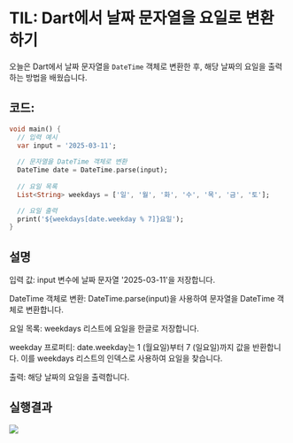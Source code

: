 # TIL: Dart에서 날짜 문자열을 요일로 변환하기

오늘은 Dart에서 날짜 문자열을 `DateTime` 객체로 변환한 후, 해당 날짜의 요일을 출력하는 방법을 배웠습니다.

## 코드:
```dart
void main() {
  // 입력 예시
  var input = '2025-03-11';
  
  // 문자열을 DateTime 객체로 변환
  DateTime date = DateTime.parse(input);
  
  // 요일 목록 
  List<String> weekdays = ['일', '월', '화', '수', '목', '금', '토'];

  // 요일 출력
  print('${weekdays[date.weekday % 7]}요일');
}
```
## 설명
입력 값: input 변수에 날짜 문자열 '2025-03-11'을 저장합니다.

DateTime 객체로 변환: DateTime.parse(input)을 사용하여 문자열을 DateTime 객체로 변환합니다.

요일 목록: weekdays 리스트에 요일을 한글로 저장합니다.

weekday 프로퍼티: date.weekday는 1 (월요일)부터 7 (일요일)까지 값을 반환합니다. 이를 weekdays 리스트의 인덱스로 사용하여 요일을 찾습니다.

출력: 해당 날짜의 요일을 출력합니다.

## 실행결과
![](https://github.com/YOUHEETAE/mygit/blob/main/%ED%99%94%EB%A9%B4%20%EC%BA%A1%EC%B2%98%202025-03-23%20221029.jpg)
